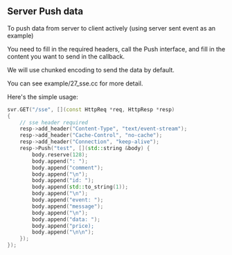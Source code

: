 ## Server Push data

To push data from server to client actively (using server sent event as an example)

You need to fill in the required headers, call the Push interface, and fill in the content you want to send in the callback. 

We will use chunked encoding to send the data by default.

You can see example/27_sse.cc for more detail.

Here's the simple usage:

```cpp
svr.GET("/sse", [](const HttpReq *req, HttpResp *resp)
{
    // sse header required
    resp->add_header("Content-Type", "text/event-stream");
    resp->add_header("Cache-Control", "no-cache");
    resp->add_header("Connection", "keep-alive");
    resp->Push("test", [](std::string &body) {
        body.reserve(128);
        body.append(": ");
        body.append("comment");
        body.append("\n");
        body.append("id: ");
        body.append(std::to_string(1));
        body.append("\n");
        body.append("event: ");
        body.append("message");
        body.append("\n");
        body.append("data: ");
        body.append("price);
        body.append("\n\n");
    });
});
```
